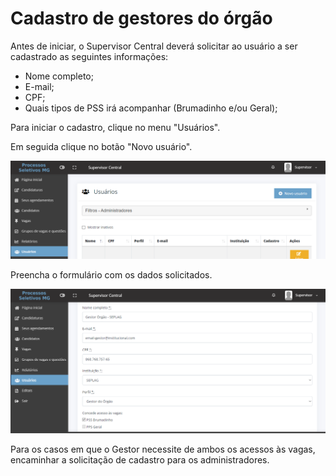 # Cadastro de gestores do órgão

Antes de iniciar, o Supervisor Central deverá solicitar ao usuário a ser cadastrado as seguintes informações:

* Nome completo;
* E-mail;
* CPF;
* Quais tipos de PSS irá acompanhar (Brumadinho e/ou Geral);

Para iniciar o cadastro, clique no menu "Usuários".

Em seguida clique no botão "Novo usuário".

![](<../.gitbook/assets/image (46).png>)

Preencha o formulário com os dados solicitados.

![](<../.gitbook/assets/image (39).png>)

Para os casos em que o Gestor necessite de ambos os acessos às vagas, encaminhar a solicitação de cadastro para os administradores.&#x20;
